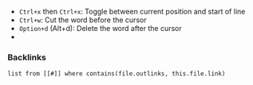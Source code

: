 
- `Ctrl+x` then `Ctrl+x`: Toggle between current position and start of line
- `Ctrl+w`: Cut the word before the cursor
- `Option+d` (Alt+d): Delete the word after the cursor
- 


### Backlinks
```dataview 
list from [[#]] where contains(file.outlinks, this.file.link)
```

